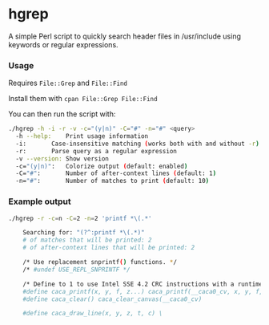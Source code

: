 # hgrep
A simple Perl script to quickly search header files in /usr/include using keywords or regular expressions.

### Usage

Requires `File::Grep` and `File::Find`

Install them with `cpan File::Grep File::Find`

You can then run the script with:

```bash
./hgrep -h -i -r -v -c="(y|n)" -C="#" -n="#" <query>
  -h --help:	Print usage information
  -i:		Case-insensitive matching (works both with and without -r)
  -r:		Parse query as a regular expression
  -v --version:	Show version
  -c="(y|n)":   Colorize output (default: enabled)
  -C="#":       Number of after-context lines (default: 1)
  -n="#":       Number of matches to print (default: 10)
```

### Example output

```bash
./hgrep -r -c=n -C=2 -n=2 'printf *\(.*'

	Searching for: "(?^:printf *\(.*)"
	# of matches that will be printed: 2
	# of after-context lines that will be printed: 2

	/* Use replacement snprintf() functions. */
	/* #undef USE_REPL_SNPRINTF */

	/* Define to 1 to use Intel SSE 4.2 CRC instructions with a runtime check. */
	#define caca_printf(x, y, f, z...) caca_printf(__caca0_cv, x, y, f, ##z)
	#define caca_clear() caca_clear_canvas(__caca0_cv)

	#define caca_draw_line(x, y, z, t, c) \
```
